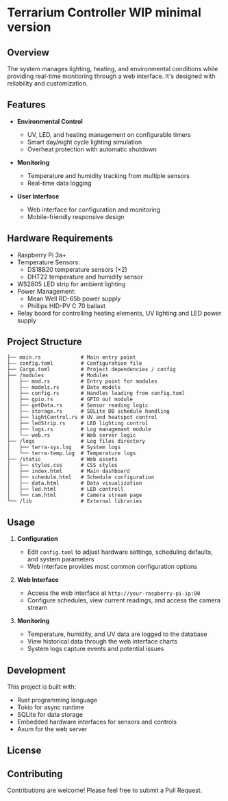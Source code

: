 # Terrarium Controller WIP minimal version

## Overview

The system manages lighting, heating, and environmental conditions while providing real-time monitoring through a web interface. It's designed with reliability and customization.

## Features

- **Environmental Control**
  - UV, LED, and heating management on configurable timers
  - Smart day/night cycle lighting simulation
  - Overheat protection with automatic shutdown

- **Monitoring**
  - Temperature and humidity tracking from multiple sensors
  - Real-time data logging
  
- **User Interface**
  - Web interface for configuration and monitoring
  - Mobile-friendly responsive design

## Hardware Requirements

- Raspberry Pi 3a+
- Temperature Sensors:
  - DS18B20 temperature sensors (×2)
  - DHT22 temperature and humidity sensor
- WS2805 LED strip for ambient lighting
- Power Management:
  - Mean Well RD-65b power supply
  - Phillips HID-PV C 70 ballast
- Relay board for controlling heating elements, UV lighting and LED power supply


## Project Structure

```
├── main.rs             # Main entry point
├── config.toml         # Configuration file
├── Cargo.toml          # Project dependencies / config
├── /modules            # Modules
│   ├── mod.rs          # Entry point for modules
│   ├── models.rs       # Data models
│   ├── config.rs       # Handles loading from config.toml
│   ├── gpio.rs         # GPIO out module
│   ├── getData.rs      # Sensor reading logic
│   ├── storage.rs      # SQLite DB schedule handling
│   ├── lightControl.rs # UV and heatspot control
│   ├── ledStrip.rs     # LED lighting control
│   ├── logs.rs         # Log managemant module
│   └── web.rs          # Web server logic
├── /logs               # Log files directory
│   ├── terra-sys.log   # System logs
│   └── terra-temp.log  # Temperature logs
├── /static             # Web assets
│   ├── styles.css      # CSS styles
│   ├── index.html      # Main dashboard
│   ├── schedule.html   # Schedule configuration
│   ├── data.html       # Data visualization
│   ├── led.html        # LED controll
│   └── cam.html        # Camera stream page
└── /lib                # External libraries
```

## Usage

1. **Configuration**
   - Edit `config.toml` to adjust hardware settings, scheduling defaults, and system parameters
   - Web interface provides most common configuration options

2. **Web Interface**
   - Access the web interface at `http://your-raspberry-pi-ip:80`
   - Configure schedules, view current readings, and access the camera stream

3. **Monitoring**
   - Temperature, humidity, and UV data are logged to the database
   - View historical data through the web interface charts
   - System logs capture events and potential issues

## Development

This project is built with:
- Rust programming language
- Tokio for async runtime
- SQLite for data storage
- Embedded hardware interfaces for sensors and controls
- Axum for the web server

## License



## Contributing

Contributions are welcome! Please feel free to submit a Pull Request.

